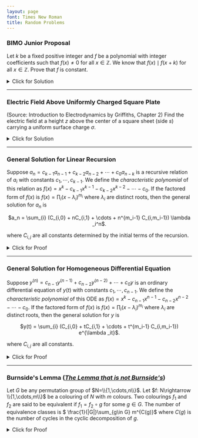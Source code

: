```yaml
---
layout: page
font: Times New Roman
title: Random Problems
---
```


### BIMO Junior Proposal

Let $k$ be a fixed positive integer and $f$ be a polynomial with integer coefficients such that $f(x) \neq 0$
for all $x \in \mathbb{Z}$. We know that
$f(x) \mid f(x + k)$
for all $x \in \mathbb{Z}$. Prove that $f$ is constant.

<div class="boxed">
<details>
<summary> <span class="click">Click for Solution</span> </summary> 
Assume $f(x) = a_nx^n + \cdots + a_0$ is nonconstant. Then there exists some $N \in \mathbb{R}$ such that $f|\_{x\geq N}$ is injective. However, $\lim_{x\rightarrow \infty} \frac{f(x+h)}{f(x)}= \frac{a_n}{a_n} = 1$, and since $f(x) \mid f(x + k)$ for all integers $x$, there exists some $M\in \mathbb{R}$ such that $f(x+h)=f(x)$ for all integers $x\geq M$. This contradicts with injectivity.
</details>
</div>

<hr/>

### Electric Field Above Uniformly Charged Square Plate

(Source: <emph>Introduction to Electrodynamics</emph> by Griffiths, Chapter 2) Find the electric field at a height $z$ above the center of a square sheet (side $s$) carrying a uniform surface charge $\sigma$.

<div class="boxed">
<details>
<summary> <span class="click">Click for Solution</span> </summary>
<b>Answer:</b> $\frac{\sigma}{2\varepsilon_0}\left[\frac{4}{\pi}\arctan\left(\sqrt{1+s^2/2z^2}\right)-1\right]$
<hr/>
<b>Proof:</b>

  $$\begin{aligned}\int_0^\frac{\pi}{4}\frac{d\theta}{\sqrt{k^2+\sec^2\theta}} &= \int_0^\frac{\pi}{4}\frac{\cos\theta \ d\theta}{\sqrt{k^2\cos^2\theta+1}}\\
    &= \int_0^{1/\sqrt{2}}\frac{du}{\sqrt{k^2(1-u^2)+1}}\\
    &= \frac{1}{k}\int_0^{1/\sqrt{2}}\frac{du}{\sqrt{(1+k^{-2} - u^2)}}\\
    &= \frac{1}{k}\arcsin\left(\frac{1/\sqrt{2}}{\sqrt{1+k^{-2}}}\right)\\
    &= \frac{1}{k}\arctan\left(\frac{k}{\sqrt{k^2+2}}\right)\end{aligned}$$
Let $\triangle$ be the triangle with vertices $(0,0),(1,0),(1,1)$.
  $$\begin{aligned}f(k) & = \int_{-1}^1 \int_{-1}^1 \frac{dx \ dy}{(k^2+x^2+y^2)^{3/2}}\\
    &= 8\iint_{\triangle} \frac{dx \ dy}{(k^2+x^2+y^2)^{3/2}}\\
    &= 8\int_0^{\frac{\pi}{4}} \int_{0}^{\sec\theta} \frac{r \ dr \ d\theta}{(k^2+r^2)^{3/2}}\\
    &= 4\int_0^{\frac{\pi}{4}} \left[\int_{0}^{\sec\theta} \frac{d(k^2+r^2)}{(k^2+r^2)^{3/2}}\right]  d\theta\\
    &= 8\int_0^{\frac{\pi}{4}} \left[\frac{1}{k} - \frac{1}{\sqrt{k^2+\sec^2\theta}}\right] d\theta\\
    &= \frac{2\pi}{k} - \frac{8}{k}\arctan\left(\frac{k}{\sqrt{k^2+2}}\right)\end{aligned}$$
Find the electric field at a height $z$ above the center of a square sheet (side $s$) carrying a uniform surface charge $\sigma$.
  $$\begin{aligned}V(z) &= \frac{1}{4\pi \varepsilon_0} \int_{S} \frac{dq}{r} = \frac{\sigma}{4\pi \varepsilon_0}  \int_S \frac{dx \ dy}{\sqrt{z^2+x^2+y^2}}\\
    E(z) = - \frac{\partial V}{\partial z} &= \frac{\sigma}{4\pi \varepsilon_0} \int_{-s/2}^{s/2}\int_{-s/2}^{s/2} \frac{z\ dx \ dy}{(z^2+x^2+y^2)^{3/2}}\\
    &= \frac{\sigma z}{2\pi \varepsilon_0 s} \int_{-s/2}^{s/2}\int_{-s/2}^{s/2} \frac{d(2x/s) \ d(2y/s)}{((2z/s)^2+(2x/s)^2+(2y/s)^2)^{3/2}}\\
    &= \frac{\sigma z}{2\pi \varepsilon_0 s} f(2z/s)\\
    &= \frac{\sigma}{2\varepsilon_0}\left[1 - \frac{4}{\pi}\arctan\left(\frac{z}{\sqrt{z^2+s^2/2}}\right)\right]\\
    &= \frac{\sigma}{2\varepsilon_0}\left[\frac{4}{\pi}\arctan\left(\sqrt{1+s^2/2z^2}\right)-1\right]\end{aligned}$$
</details>
</div>

<hr/>

### General Solution for Linear Recursion

Suppose $a_n = c_{k-1}a_{n-1}+c_{k-2}a_{n-2}+\cdots + c_{0}a_{n-k}$ is a recursive relation of $a_i$ with constants $c_1,\cdots,c_{k-1}$. We define the _characteristic polynomial_ of this relation as $f(x) = x^k - c_{k-1}x^{k-1}- c_{k-2}x^{k-2} - \cdots - c_0$. If the factored form of $f(x)$ is $f(x) = \prod _i (x-\lambda _i)^{m_i}$ where $\lambda _i$ are distinct roots, then the general solution for $a_n$ is

<p align=center> $a_n = \sum_{i} (C_{i,0} + nC_{i,1} + \cdots + n^{m_i-1} C_{i,m_i-1}) \lambda _i^n$. </p>

where $C_{i,j}$ are all constants determined by the initial terms of the recursion.

<div class="boxed">
<details>
<summary> <span class="click">Click for Proof</span> </summary> 
Let $\vec{v_n}=[a_n,a_{n-1},\cdots,a_{n-k+1}]$ for each $n\in \mathbb{Z}$. Note that if $M$ is the matrix
<p align=center>
$\begin{bmatrix}
c_{k-1} & 1 & 0 & \cdots & 0\\
c_{k-2} & 0 & 1 & \cdots & 0\\
c_{k-3} & 0 & 0 & \cdots & 0\\
\vdots & \vdots & \vdots & \ddots & \vdots\\
c_0 & 0 & 0 & \cdots & 0
\end{bmatrix}$
</p>
then $\vec{v_n}M = \vec{v_{n+1}}$ and thus $\vec{v_n} = \vec{v_0} M^n$. It is easy to verify that $\text{det}(xI-M)=f(x)$ via induction by expanding the last row. Write $M=P^{-1} J P$ in Jordan Form. Hence $\vec{v_n} = \vec{v_0}P^{-1}J^n P$. Recall that $J^n$ is made up of $n$-th powers of Jordan blocks, whose entries are all in the form $\lambda _i^{n-j} \binom{n}{j}$ etc. $\binom{n}{j}$ is just a polynomial in $n$. Expanded out, the first entry $a_n$ of $\vec{v_n}$ definitely has the form as stated in the problem.
</details>
</div>

<hr/>

### General Solution for Homogeneous Differential Equation

Suppose $y^{(n)} = c_{n-1}y^{(n-1)} + c_{n-2}y^{(n-2)} + \cdots + c_0 y$ is an ordinary differential equation of $y(t)$ with constants $c_1,\cdots,c_{n-1}$. We define the _characteristic polynomial_ of this ODE as $f(x) = x^k - c_{n-1}x^{n-1}- c_{n-2}x^{n-2} - \cdots - c_0$. If the factored form of $f(x)$ is $f(x) = \prod _i (x-\lambda _i)^{m_i}$ where $\lambda _i$ are distinct roots, then the general solution for $y$ is

<p align=center> $y(t) = \sum_{i} (C_{i,0} + tC_{i,1} + \cdots + t^{m_i-1} C_{i,m_i-1}) e^{\lambda _it}$. </p>

where $C_{i,j}$ are all constants.

<div class="boxed">
<details>
<summary> <span class="click">Click for Proof</span> </summary> 
We proceed like the previous problem. Let $\vec{v}=[y^{(n-1)},y^{(n-2)},\cdots,y]$ for each $n\in \mathbb{Z}$. Note that if $M$ is the matrix
<p align=center>
$\begin{bmatrix}
c_{n-1} & 1 & 0 & \cdots & 0\\
c_{n-2} & 0 & 1 & \cdots & 0\\
c_{n-3} & 0 & 0 & \cdots & 0\\
\vdots & \vdots & \vdots & \ddots & \vdots\\
c_0 & 0 & 0 & \cdots & 0
\end{bmatrix}$
</p>
then $\vec{v}M = \frac{d\vec{v}}{dt}$. Using the useful property of matrix exponentials, $\vec{v}=\vec{v_0}e^{tM}$ for some constant $\vec{v_0}$. Write $M$ as the Jordan form and proceed as the previous problem.
</details>
</div>

<hr/>

### Burnside's Lemma ([_The Lemma that is not Burnside's_](https://en.wikipedia.org/wiki/Burnside%27s_lemma))

Let $G$ be any permutation group of $N=\\{1,\cdots,n\\}$. Let $f: N\rightarrow \\{1,\cdots,m\\}$ be a colouring of $N$ with $m$ colours. Two colourings $f_1$ and $f_2$ are said to be equivalent if $f_1=f_2 \circ g$ for some $g\in G$. The number of equivalence classes is $ \frac{1}{|G|}\sum_{g\in G} m^{C(g)}$
where $C(g)$ is the number of cycles in the cyclic decomposition of $g$.

<div class="boxed">
<details>
<summary> <span class="click">Click for Proof</span> </summary> 
Let $G$ act on the set $S= \{f_i\}$ of colourings by the rule $g(f) = f \circ g$. The number of colourings fixed by an element $g\in G$ is exactly $m^{C(g)}$ because for such colourings, every element of $\{1,\cdots,n\}$ situated in the same cycle of $g$ must have the same colour and elements situated in different cycles can freely have different colours. Therefore, using double counting, $\sum_{g\in G} m^{C(g)} = \sum_{f \in S} |\text{Stab}(f)|$. By the Orbit-Stabiliser theorem, $|\text{Stab}(f)| = \frac{|G|}{|O_f|} $ where $O_f$ is the orbit of $f$. In conclusion, the number of orbits in total is $\sum_{f\in S} \frac{1}{|O_f|} = \sum_{f\in S} \frac{|\text{Stab}(f)|}{|G|} = \frac{1}{|G|} \sum_{g\in G} m^{C(g)}$.
</details>
</div>

